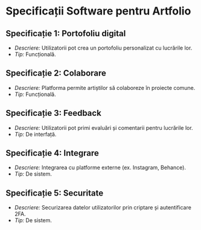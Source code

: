 # Specificații Software pentru Artfolio

## Specificație 1: Portofoliu digital
- *Descriere:* Utilizatorii pot crea un portofoliu personalizat cu lucrările lor.
- *Tip:* Funcțională.

## Specificație 2: Colaborare
- *Descriere:* Platforma permite artiștilor să colaboreze în proiecte comune.
- *Tip:* Funcțională.

## Specificație 3: Feedback
- *Descriere:* Utilizatorii pot primi evaluări și comentarii pentru lucrările lor.
- *Tip:* De interfață.

## Specificație 4: Integrare
- *Descriere:* Integrarea cu platforme externe (ex. Instagram, Behance).
- *Tip:* De sistem.

## Specificație 5: Securitate
- *Descriere:* Securizarea datelor utilizatorilor prin criptare și autentificare 2FA.
- *Tip:* De sistem.

